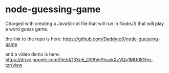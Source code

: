# node-guessing-game

Charged with creating a JavaScript file that will run in NodeJS that will play 
a word guess game. 

the link to the repo is here:
https://github.com/Daddyto9/node-guessing-game

and a video demo is here:
https://drive.google.com/file/d/13XnE_O08VeYhsukXzVQv1MU0lGFm-tzr/view